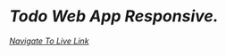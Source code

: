 # _Todo Web App Responsive._

 *[Navigate To Live Link](https://saamay532.github.io/Todo-Web-Application/)*

